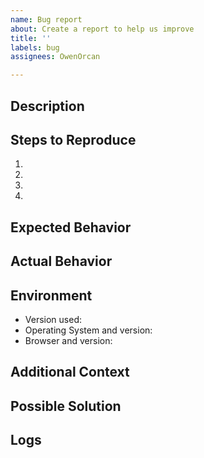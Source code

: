 ```yaml
---
name: Bug report
about: Create a report to help us improve
title: ''
labels: bug
assignees: OwenOrcan

---
```


## Description
<!-- A clear and concise description of what the bug is. -->

## Steps to Reproduce
<!-- Steps to reproduce the behavior: -->
1. 
2. 
3. 
4. 

## Expected Behavior
<!-- A clear and concise description of what you expected to happen. -->

## Actual Behavior
<!-- What actually happened. If applicable, add screenshots to help explain your problem. -->

## Environment
<!-- Include as many relevant details about the environment you experienced the bug in -->
- Version used:
- Operating System and version:
- Browser and version:

## Additional Context
<!-- Add any other context about the problem here. -->

## Possible Solution
<!-- Not obligatory, but suggest a fix/reason for the bug, or ideas how to implement the addition or change. -->

## Logs
<!-- If applicable, add logs to help explain your problem. -->
